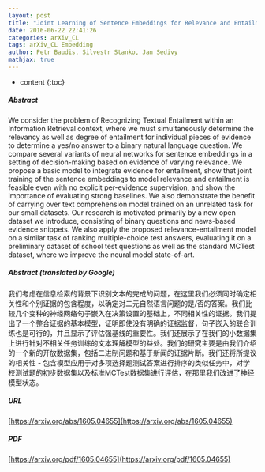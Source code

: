 ```yaml
---
layout: post
title: "Joint Learning of Sentence Embeddings for Relevance and Entailment"
date: 2016-06-22 22:41:26
categories: arXiv_CL
tags: arXiv_CL Embedding
author: Petr Baudis, Silvestr Stanko, Jan Sedivy
mathjax: true
---
```


* content
{:toc}

##### Abstract
We consider the problem of Recognizing Textual Entailment within an Information Retrieval context, where we must simultaneously determine the relevancy as well as degree of entailment for individual pieces of evidence to determine a yes/no answer to a binary natural language question. We compare several variants of neural networks for sentence embeddings in a setting of decision-making based on evidence of varying relevance. We propose a basic model to integrate evidence for entailment, show that joint training of the sentence embeddings to model relevance and entailment is feasible even with no explicit per-evidence supervision, and show the importance of evaluating strong baselines. We also demonstrate the benefit of carrying over text comprehension model trained on an unrelated task for our small datasets. Our research is motivated primarily by a new open dataset we introduce, consisting of binary questions and news-based evidence snippets. We also apply the proposed relevance-entailment model on a similar task of ranking multiple-choice test answers, evaluating it on a preliminary dataset of school test questions as well as the standard MCTest dataset, where we improve the neural model state-of-art.

##### Abstract (translated by Google)
我们考虑在信息检索的背景下识别文本的完成的问题，在这里我们必须同时确定相关性和个别证据的包含程度，以确定对二元自然语言问题的是/否的答案。我们比较几个变种的神经网络句子嵌入在决策设置的基础上，不同相关性的证据。我们提出了一个整合证据的基本模型，证明即使没有明确的证据监督，句子嵌入的联合训练也是可行的，并且显示了评估强基线的重要性。我们还展示了在我们的小数据集上进行针对不相关任务训练的文本理解模型的益处。我们的研究主要是由我们介绍的一个新的开放数据集，包括二进制问题和基于新闻的证据片断。我们还将所提议的相关性 - 包含模型应用于对多项选择题测试答案进行排序的类似任务中，对学校测试题的初步数据集以及标准MCTest数据集进行评估，在那里我们改进了神经模型状态。

##### URL
[https://arxiv.org/abs/1605.04655](https://arxiv.org/abs/1605.04655)

##### PDF
[https://arxiv.org/pdf/1605.04655](https://arxiv.org/pdf/1605.04655)

